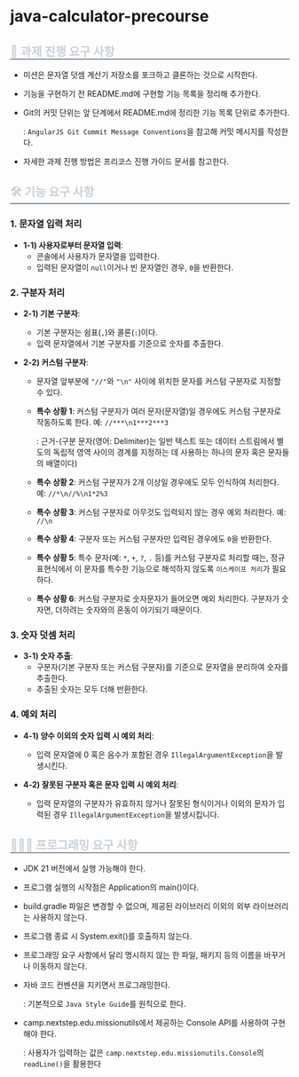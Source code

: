 # java-calculator-precourse

<h2 style="border-bottom: 1px solid #21262d; color: #c9d1d9;"> 📜 과제 진행 요구 사항 </h2>

- 미션은 문자열 덧셈 계산기 저장소를 포크하고 클론하는 것으로 시작한다.

- 기능을 구현하기 전 README.md에 구현할 기능 목록을 정리해 추가한다.

- Git의 커밋 단위는 앞 단계에서 README.md에 정리한 기능 목록 단위로 추가한다.

  : `AngularJS Git Commit Message Conventions`을 참고해 커밋 메시지를 작성한다.

- 자세한 과제 진행 방법은 프리코스 진행 가이드 문서를 참고한다.

<h2 style="border-bottom: 1px solid #21262d; color: #c9d1d9;"> 🛠️ 기능 요구 사항 </h2>

### 1. **문자열 입력 처리**

- **1-1) 사용자로부터 문자열 입력**:
  - 콘솔에서 사용자가 문자열을 입력한다.
  - 입력된 문자열이 `null`이거나 빈 문자열인 경우, `0`을 반환한다.

### 2. **구분자 처리**

- **2-1) 기본 구분자**:
  - 기본 구분자는 쉼표(`,`)와 콜론(`:`)이다.
  - 입력 문자열에서 기본 구분자를 기준으로 숫자를 추출한다.

- **2-2) 커스텀 구분자**:
  - 문자열 앞부분에 `"//"`와 `"\n"` 사이에 위치한 문자를 커스텀 구분자로 지정할 수 있다.
  - **특수 상황 1**: 커스텀 구분자가 여러 문자(문자열)일 경우에도 커스텀 구분자로 작동하도록 한다. 예: `//***\n1***2***3`

      : 근거-(구분 문자(영어: Delimiter)는 일반 텍스트 또는 데이터 스트림에서 별도의 독립적 영역 사이의 경계를 지정하는 데 사용하는 하나의 문자 혹은 문자들의 배열이다)
  - **특수 상황 2**: 커스텀 구분자가 2개 이상일 경우에도 모두 인식하여 처리한다. 예: `//*\n//%\n1*2%3`
  - **특수 상황 3**: 커스텀 구분자로 아무것도 입력되지 않는 경우 예외 처리한다. 예: `//\n`
  - **특수 상황 4**: 구분자 또는 커스텀 구분자만 입력된 경우에도 `0`을 반환한다.
  - **특수 상황 5**: 특수 문자(예: `*`, `+`, `?`, `.` 등)를 커스텀 구분자로 처리할 때는, 정규 표현식에서 이 문자를 특수한 기능으로 해석하지 않도록 `이스케이프 처리`가 필요하다.
  - **특수 상황 6**: 커스텀 구분자로 숫자문자가 들어오면 예외 처리한다. 구분자가 숫자면, 더하려는 숫자와의 혼동이 야기되기 때문이다.

### 3. **숫자 덧셈 처리**

- **3-1) 숫자 추출**:
  - 구분자(기본 구분자 또는 커스텀 구분자)를 기준으로 문자열을 분리하여 숫자를 추출한다.
  - 추출된 숫자는 모두 더해 반환한다.

### 4. **예외 처리**

- **4-1) 양수 이외의 숫자 입력 시 예외 처리**:
  - 입력 문자열에 0 혹은 음수가 포함된 경우 `IllegalArgumentException`을 발생시킨다.

- **4-2) 잘못된 구분자 혹은 문자 입력 시 예외 처리**:
  - 입력 문자열의 구분자가 유효하지 않거나 잘못된 형식이거나 이외의 문자가 입력된 경우 `IllegalArgumentException`을 발생시킵니다.

<h2 style="border-bottom: 1px solid #21262d; color: #c9d1d9;"> 👩🏻‍💻 프로그래밍 요구 사항 </h2>

- JDK 21 버전에서 실행 가능해야 한다.

- 프로그램 실행의 시작점은 Application의 main()이다.

- build.gradle 파일은 변경할 수 없으며, 제공된 라이브러리 이외의 외부 라이브러리는 사용하지 않는다.

- 프로그램 종료 시 System.exit()를 호출하지 않는다.

- 프로그래밍 요구 사항에서 달리 명시하지 않는 한 파일, 패키지 등의 이름을 바꾸거나 이동하지 않는다.

- 자바 코드 컨벤션을 지키면서 프로그래밍한다.

  : 기본적으로 `Java Style Guide`를 원칙으로 한다.

- camp.nextstep.edu.missionutils에서 제공하는 Console API를 사용하여 구현해야 한다.

  : 사용자가 입력하는 값은 `camp.nextstep.edu.missionutils.Console`의 `readLine()`을 활용한다
